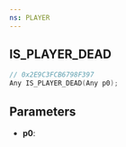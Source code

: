 ```yaml
---
ns: PLAYER
---
```

## IS_PLAYER_DEAD

```c
// 0x2E9C3FCB6798F397
Any IS_PLAYER_DEAD(Any p0);
```

## Parameters
* **p0**:
